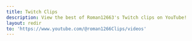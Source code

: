 ```yaml
---
title: Twitch Clips
description: View the best of Roman12663's Twitch clips on YouTube!
layout: redir
to: 'https://www.youtube.com/@roman1266Clips/videos'
---
```

